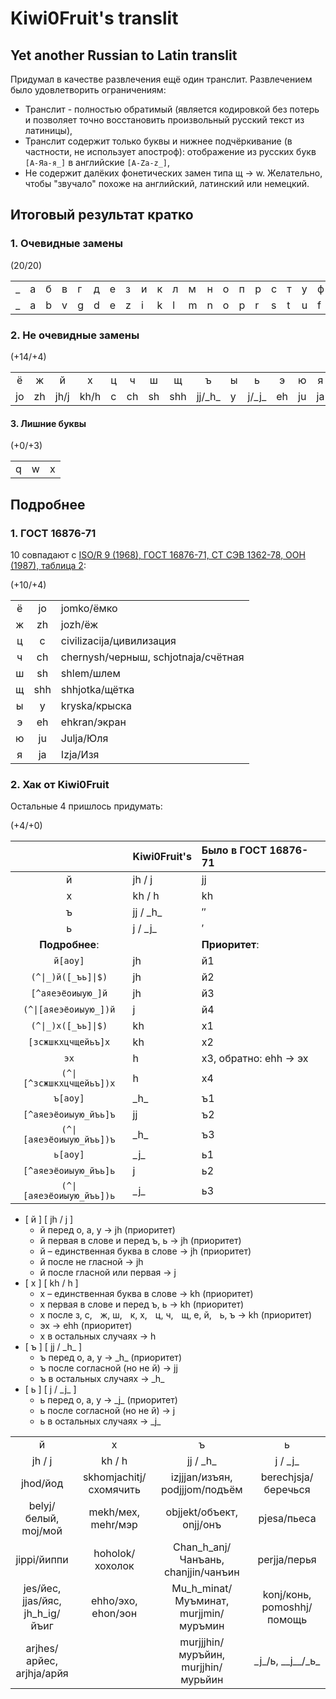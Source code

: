 # Kiwi0Fruit's translit

## Yet another Russian to Latin translit

Придумал в качестве развлечения ещё один транслит. Развлечением было удовлетворить ограничениям:

* Транслит - полностью обратимый (является кодировкой без потерь и позволяет точно восстановить произвольный русский текст из латиницы),
* Транслит содержит только буквы и нижнее подчёркивание (в частности, не использует апостроф): отображение из русских букв `[А-Яа-я_]` в английские `[A-Za-z_]`,
* Не содержит далёких фонетических замен типа щ → w. Желательно, чтобы "звучало" похоже на английский, латинский или немецкий.

## Итоговый результат кратко

### 1. Очевидные замены

(20/20)

| | | | | | | | | | | | | | | | | | | | |
|-|-|-|-|-|-|-|-|-|-|-|-|-|-|-|-|-|-|-|-|
|_|а|б|в|г|д|е|з|и|к|л|м|н|о|п|р|с|т|у|ф|
|_|a|b|v|g|d|e|z|i|k|l|m|n|o|p|r|s|t|u|f|

### 2. Не очевидные замены

(+14/+4)

|   |   |    |    | |   |   |   |        | |       |   |   |   |
|:-:|:-:|:--:|:--:|-|:-:|:-:|:-:|:------:|-|:-----:|:-:|:-:|:-:|
| ё | ж | й  | х  |ц| ч | ш | щ |    ъ   |ы|   ь   | э | ю | я |
|jo |zh |јh/j|kh/h|c|ch |sh |shh|jj/\_h\_|y|j/\_j\_|eh |ju |ja |

#### 3. Лишние буквы

(+0/+3)

| | | |
|-|-|-|
|q|w|x|

## Подробнее

### 1. ГОСТ 16876-71

10 совпадают с [ISO/R 9 (1968), ГОСТ 16876-71, СТ СЭВ 1362-78, ООН (1987), таблица 2](https://ru.wikipedia.org/wiki/%D0%A2%D1%80%D0%B0%D0%BD%D1%81%D0%BB%D0%B8%D1%82%D0%B5%D1%80%D0%B0%D1%86%D0%B8%D1%8F_%D1%80%D1%83%D1%81%D1%81%D0%BA%D0%BE%D0%B3%D0%BE_%D0%B0%D0%BB%D1%84%D0%B0%D0%B2%D0%B8%D1%82%D0%B0_%D0%BB%D0%B0%D1%82%D0%B8%D0%BD%D0%B8%D1%86%D0%B5%D0%B9#%D0%A1%D1%80%D0%B0%D0%B2%D0%BD%D0%B8%D1%82%D0%B5%D0%BB%D1%8C%D0%BD%D0%B0%D1%8F_%D1%82%D0%B0%D0%B1%D0%BB%D0%B8%D1%86%D0%B0_%D1%81%D0%B8%D1%81%D1%82%D0%B5%D0%BC_%D1%82%D1%80%D0%B0%D0%BD%D1%81%D0%BB%D0%B8%D1%82%D0%B5%D1%80%D0%B0%D1%86%D0%B8%D0%B8):

(+10/+4)

|     |     |                                     |
|:---:|:---:|:----------------------------------- |
|  ё  | jo  | jomko/ёмко                          |
|  ж  | zh  | jozh/ёж                             |
|  ц  |  c  | civilizacija/цивилизация            |
|  ч  | ch  | chernysh/черныш, schjotnaja/счётная |
|  ш  | sh  | shlem/шлем                          |
|  щ  | shh | shhjotka/щётка                      |
|  ы  |  y  | kryska/крыска                       |
|  э  | eh  | ehkran/экран                        |
|  ю  | ju  | Julja/Юля                           |
|  я  | ja  | Izja/Изя                            |

### 2. Хак от Kiwi0Fruit

Остальные 4 пришлось придумать:

(+4/+0)

|                         | Kiwi0Fruit's | Было в ГОСТ 16876-71  |
|:-----------------------:|:------------ |:--------------------- |
|            й            | јh / j       | jj                    |
|            х            | kh / h       | kh                    |
|            ъ            | jj / \_h\_   | ″                     |
|            ь            | j / \_j\_    | ′                     |
|     **Подробнее**:      |              | **Приоритет**:        |
|        `й[аоу]`         | jh           | й1                    |
|    <code>(^\|_)й([_ъь]\|$)</code>    | jh           | й2                    |
|    `[^аяеэёоиыую_]й`    | jh           | й3                    |
|  <code>(^\|[аяеэёоиыую_])й</code>   | j            | й4                    |
|    <code>(^\|_)х([_ъь]\|$)</code>    | kh           | х1                    |
|   `[зсжшкхцчщейьъ]х`    | kh           | х2                    |
|          `эх`           | h            | х3, обратно: ehh → эх |
| <code>(^\|[^зсжшкхцчщейьъ])х</code> | h            | х4                    |
|        `ъ[аоу]`         | \_h\_        | ъ1                    |
|  `[^аяеэёоиыую_йъь]ъ`   | jj           | ъ2                    |
| <code>(^\|[аяеэёоиыую_йъь])ъ</code> | \_h\_        | ъ3                    |
|        `ь[аоу]`         | \_j\_        | ь1                    |
|  `[^аяеэёоиыую_йъь]ь`   | j            | ь2                    |
| <code>(^\|[аяеэёоиыую_йъь])ь</code> | \_j\_        | ь3                    |

* [ й ] [ јh / j ]
    * й перед о, а, у → jh (приоритет)
    * й первая в слове и перед ъ, ь → jh (приоритет)
    * й – единственная буква в слове → jh (приоритет)
    * й после не гласной → jh
    * й после гласной или первая → j
* [ х ] [ kh / h ]
    * х – единственная буква в слове → kh (приоритет)
    * х первая в слове и перед ъ, ь → kh (приоритет)
    * х после з, с,    ж, ш,    к, х,    ц, ч,    щ, е, й,    ь, ъ → kh (приоритет)
    * эх → ehh (приоритет)
    * х в остальных случаях → h
* [ ъ ] [ jj / \_h\_ ]
    * ъ перед о, а, у → \_h\_ (приоритет)
    * ъ после согласной (но не й) → jj
    * ъ в остальных случаях → \_h\_
* [ ь ] [ j / \_j\_ ]
    * ь перед о, а, у → \_j\_ (приоритет)
    * ь после согласной (но не й) → j
    * ь в остальных случаях → \_j\_

|                           |                        |                                       |                            |
|:-------------------------:|:----------------------:|:-------------------------------------:|:--------------------------:|
|             й             |           х            |                   ъ                   |             ь              |
|          јh / j           |         kh / h         |              jj / \_h\_               |         j / \_j\_          |
|         jhod/йод          | skhomjachitj/схомячить |    izjjjan/изъян, podjjjom/подъём     |    berechjsja/беречься     |
|   belyj/белый, moj/мой    |   mekh/мех, mehr/мэр   |       objjekt/объект, onjj/онъ        |        pjesa/пьеса         |
|        jippi/йиппи        |    hoholok/хохолок     |  Chan_h_anj/Чанъань, chanjjin/чанъин  |        perjja/перья        |
|     jes/йес, jjas/йяс, jh_h_ig/йъиг     |   ehho/эхо, ehon/эон   | Mu_h_minat/Муъминат, murjjmin/муръмин | konj/конь, pomoshhj/помощь |
| arjhes/арйес, аrjhja/арйя |                        |  murjjjhin/муръйин, murjjhin/мурьйин  |  \_j\_/ь, \_\_j\_\_/\_ь\_  |
